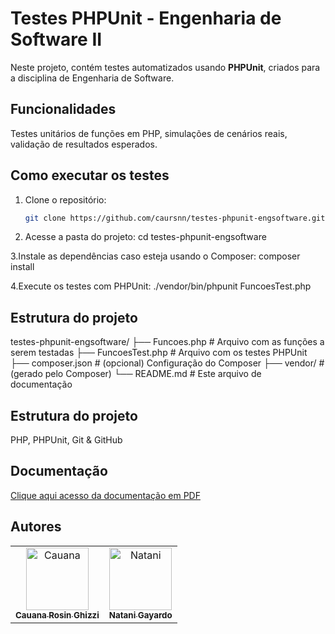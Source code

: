 # Testes PHPUnit - Engenharia de Software II

Neste projeto, contém testes automatizados usando **PHPUnit**, criados para a disciplina de Engenharia de Software.

## Funcionalidades

 Testes unitários de funções em PHP, simulações de cenários reais, validação de resultados esperados.

## Como executar os testes

1. Clone o repositório:
   ```bash
   git clone https://github.com/caursnn/testes-phpunit-engsoftware.git
   
2. Acesse a pasta do projeto:
     cd testes-phpunit-engsoftware
   
3.Instale as dependências caso esteja usando o Composer:
   composer install

4.Execute os testes com PHPUnit:
  ./vendor/bin/phpunit FuncoesTest.php

## Estrutura do projeto

testes-phpunit-engsoftware/
├── Funcoes.php              # Arquivo com as funções a serem testadas
├── FuncoesTest.php         # Arquivo com os testes PHPUnit
├── composer.json           # (opcional) Configuração do Composer
├── vendor/                 # (gerado pelo Composer)
└── README.md               # Este arquivo de documentação

## Estrutura do projeto
PHP, PHPUnit, Git & GitHub

## Documentação

[Clique aqui acesso da documentação em PDF](Documentação%20de%20Resultados%20dos%20Testes%20Unitarios.pdf)


## Autores

<table>
  <tr>
    <td align="center">
      <a href="https://github.com/caursnn">
        <img src="https://github.com/caursnn.png" width="100" alt="Cauana"/><br/>
        <sub><b>Cauana Rosin Ghizzi</b></sub>
      </a>
    </td>
    <td align="center">
      <a href="https://github.com/Nati-i">
        <img src="https://github.com/Nati-i.png" width="100" alt="Natani"/><br/>
        <sub><b>Natani Gayardo</b></sub>
      </a>
    </td>
  </tr>
</table>

